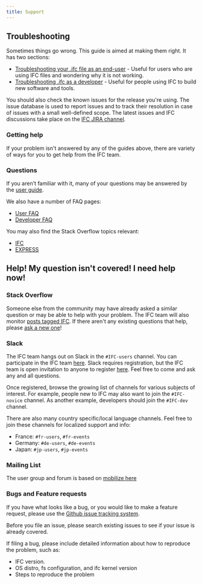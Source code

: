 ```yaml
---
title: Support
---
```


## Troubleshooting

Sometimes things go wrong. This guide is aimed at making them right. It has
two sections:

   * [Troubleshooting your .ifc file as an end-user](/docs/troubleshooting/troubleshooting) - Useful for users who are using IFC files and wondering why it is not working.
   * [Troubleshooting .ifc as a developer](/docs/troubleshooting/troubleshooting) - Useful for people using IFC to build new software and tools.

You should also check the known issues for the release you're using. The issue database is used to report issues and to track their resolution in case of issues with a small well-defined scope. The latest issues and IFC discussions take place on the [IFC JIRA channel](http://jira.buildingsmart.org/secure/Dashboard.jspa).

### Getting help

If your problem isn't answered by any of the guides above, there are variety of
ways for you to get help from the IFC team.

### Questions

If you aren't familiar with it, many of your questions may be answered by the
[user guide](/docs/user-guide/).

We also have a number of FAQ pages:

   * [User FAQ](https://github.com/)
   * [Developer FAQ](https://github.com/)


You may also find the Stack Overflow topics relevant:

   * [IFC](http://stackoverflow.com/questions/tagged/ifc)
   * [EXPRESS](http://stackoverflow.com/questions/tagged/express)

## Help! My question isn't covered!  I need help now!

### Stack Overflow

Someone else from the community may have already asked a similar question or may
be able to help with your problem. The IFC team will also monitor
[posts tagged IFC](http://stackoverflow.com/questions/tagged/ifc).
If there aren't any existing questions that help, please [ask a new one](http://stackoverflow.com/questions/ask?tags=ifc)!

### Slack

The IFC team hangs out on Slack in the `#IFC-users` channel. You can participate in the IFC team [here](http://slackin.bigdoods.beta.jenca.org/).  Slack requires registration, but the IFC team is open invitation to anyone to register [here](https://buildingsmart-team-slackin.herokuapp.com/).  Feel free to come and ask any and all questions.

Once registered, browse the growing list of channels for various subjects of
interest. For example, people new to IFC may also want to join the
`#IFC-novice` channel. As another example, developers should join the
`#IFC-dev` channel.

There are also many country specific/local language channels. Feel free to join
these channels for localized support and info:

- France: `#fr-users`, `#fr-events`
- Germany: `#de-users`, `#de-events`
- Japan: `#jp-users`, `#jp-events`

### Mailing List

The user group and forum is based on [mobilize here](https://buildingsmartapi.mobilize.io/)

### Bugs and Feature requests

If you have what looks like a bug, or you would like to make a feature request, please use the [Github issue tracking system](https://github.com/buildingsmart/IFC).

Before you file an issue, please search existing issues to see if your issue is already covered.

If filing a bug, please include detailed information about how to reproduce the problem, such as:

* IFC version.
* OS distro, fs configuration, and ifc kernel version
* Steps to reproduce the problem
